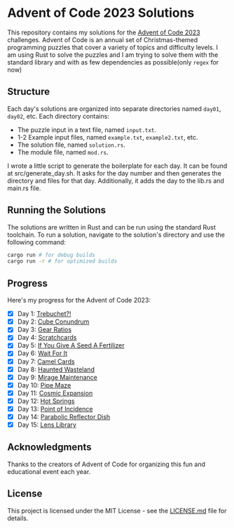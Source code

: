 # Advent of Code 2023 Solutions

This repository contains my solutions for the [Advent of Code 2023](https://adventofcode.com/2023) challenges. Advent of Code is an annual set of Christmas-themed programming puzzles that cover a variety of topics and difficulty levels.
I am using Rust to solve the puzzles and I am trying to solve them with the standard library and with as few dependencies as possible(only `regex` for now)

## Structure
Each day's solutions are organized into separate directories named `day01`, `day02`, etc. Each directory contains:

- The puzzle input in a text file, named `input.txt`.
- 1-2 Example input files, named `example.txt`, `example2.txt`, etc.
- The solution file, named `solution.rs`.
- The module file, named `mod.rs`.

I wrote a little script to generate the boilerplate for each day. It can be found at src/generate_day.sh.
It asks for the day number and then generates the directory and files for that day. Additionally, it adds the day to the lib.rs and main.rs file.

## Running the Solutions
The solutions are written in Rust and can be run using the standard Rust toolchain. To run a solution, navigate to the solution's directory and use the following command:

```bash
cargo run # for debug builds
cargo run -r # for optimized builds
```

## Progress
Here's my progress for the Advent of Code 2023:

- [x] Day 1: [Trebuchet?!](https://adventofcode.com/2023/day/1)
- [x] Day 2: [Cube Conundrum](https://adventofcode.com/2023/day/2)
- [x] Day 3: [Gear Ratios](https://adventofcode.com/2023/day/3)
- [x] Day 4: [Scratchcards](https://adventofcode.com/2023/day/4)
- [x] Day 5: [If You Give A Seed A Fertilizer](https://adventofcode.com/2023/day/5)
- [x] Day 6: [Wait For It](https://adventofcode.com/2023/day/6)
- [x] Day 7: [Camel Cards](https://adventofcode.com/2023/day/7)
- [x] Day 8: [Haunted Wasteland](https://adventofcode.com/2023/day/8)
- [x] Day 9: [Mirage Maintenance](https://adventofcode.com/2023/day/9)
- [x] Day 10: [Pipe Maze](https://adventofcode.com/2023/day/10)
- [x] Day 11: [Cosmic Expansion](https://adventofcode.com/2023/day/11)
- [x] Day 12: [Hot Springs](https://adventofcode.com/2023/day/12)
- [x] Day 13: [Point of Incidence](https://adventofcode.com/2023/day/13)
- [x] Day 14: [Parabolic Reflector Dish](https://adventofcode.com/2023/day/14)
- [x] Day 15: [Lens Library](https://adventofcode.com/2023/day/15)

## Acknowledgments
Thanks to the creators of Advent of Code for organizing this fun and educational event each year.

## License
This project is licensed under the MIT License - see the [LICENSE.md](LICENSE.md) file for details.